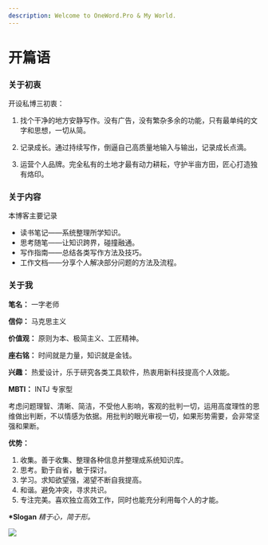 ```yaml
---
description: Welcome to OneWord.Pro & My World.
---
```


# 开篇语

### 关于初衷

开设私博三初衷： 

1. 找个干净的地方安静写作。没有广告，没有繁杂多余的功能，只有最单纯的文字和思想，一切从简。 

2. 记录成长。通过持续写作，倒逼自己高质量地输入与输出，记录成长点滴。

3. 运营个人品牌。完全私有的土地才最有动力耕耘，守护半亩方田，匠心打造独有烙印。

### 关于内容

本博客主要记录

* 读书笔记——系统整理所学知识。
* 思考随笔——让知识跨界，碰撞融通。
* 写作指南——总结各类写作方法及技巧。
* 工作文档——分享个人解决部分问题的方法及流程。

### 关于我

**笔名：** 一字老师

**信仰：** 马克思主义

**价值观：** 原则为本、极简主义、工匠精神。

**座右铭：** 时间就是力量，知识就是金钱。

**兴趣：** 热爱设计，乐于研究各类工具软件，热衷用新科技提高个人效能。

**MBTI：** INTJ 专家型

考虑问题理智、清晰、简洁，不受他人影响，客观的批判一切，运用高度理性的思维做出判断，不以情感为依据。用批判的眼光审视一切，如果形势需要，会非常坚强和果断。

**优势：** 

1. 收集。善于收集、整理各种信息并整理成系统知识库。 
2. 思考。勤于自省，敏于探讨。 
3. 学习。求知欲望强，渴望不断自我提高。
4. 和谐。避免冲突，寻求共识。
5. 专注完美。喜欢独立高效工作，同时也能充分利用每个人的才能。

**\*Slogan**  _精于心，简于形。_

![](http://oneword.oss-cn-hangzhou.aliyuncs.com/Namefoto/TIMEING-lite.png?x-oss-process=style/sise)

